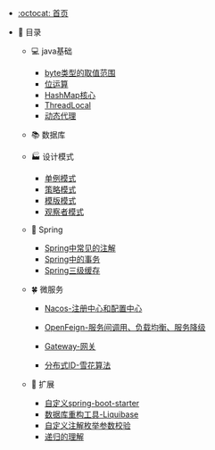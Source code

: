 - [:octocat: 首页](/README)

- :memo: 目录

   - 💻  java基础
       - [byte类型的取值范围](/md/idea-plugin/java/2022-03-12-byte类型的取值范围.md)
       - [位运算](/md/idea-plugin/java/2022-02-12-位运算.md)
       - [HashMap核心](/md/idea-plugin/java/2022-03-12-HashMap.md)
       - [ThreadLocal](/md/idea-plugin/java/2022-03-19-ThreadLocal.md)
       - [动态代理](/md/idea-plugin/java/2022-04-16-动态代理.md)
       
   - 📚 数据库
   
   - 🏭 设计模式
       - [单例模式](/md/idea-plugin/design/2022-03-08-单例模式.md)
       - [策略模式](/md/idea-plugin/design/2022-03-08-策略模式.md)
       - [模版模式](/md/idea-plugin/design/2022-03-09-模版模式.md)
       - [观察者模式](/md/idea-plugin/design/2022-03-24-观察者模式.md)
       
   - 🌿 Spring
       - [Spring中常见的注解]( /md/idea-plugin/spring/2022-03-06-Spring中常见注解.md )
       - [Spring中的事务](/md/idea-plugin/spring/2022-03-06-Spring中事务问题.md)
       - [Spring三级缓存](/md/idea-plugin/spring/2022-04-08-Spring三级缓存.md)
       
   - 🍀 微服务
     
       - [Nacos-注册中心和配置中心](/md/idea-plugin/cloud/2022-03-25-Nacos.md)
       
       - [OpenFeign-服务间调用、负载均衡、服务降级](/md/idea-plugin/cloud/2022-03-25-OpenFeign.md)
       - [Gateway-网关](/md/idea-plugin/cloud/2022-03-25-Gateway.md)
       
       - [分布式ID-雪花算法](/md/idea-plugin/cloud/2022-03-08-雪花算法.md)
       
   - 🚌 扩展
       - [自定义spring-boot-starter](/md/idea-plugin/other/2022-03-22-自定义starter.md)
       - [数据库重构工具-Liquibase](/md/idea-plugin/other/2022-04-01-Liquibase.md)
       - [自定义注解枚举参数校验](/md/idea-plugin/other/2022-04-13-自定义注解参数枚举校验.md)
       - [递归的理解](/md/idea-plugin/other/2022-04-14-递归的理解.md)

